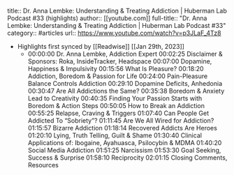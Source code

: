 title:: Dr. Anna Lembke: Understanding & Treating Addiction | Huberman Lab Podcast #33 (highlights)
author:: [[youtube.com]]
full-title:: "Dr. Anna Lembke: Understanding & Treating Addiction | Huberman Lab Podcast \#33"
category:: #articles
url:: https://www.youtube.com/watch?v=p3JLaF_4Tz8

- Highlights first synced by [[Readwise]] [[Jan 29th, 2023]]
	- 00:00:00 Dr. Anna Lembke, Addiction Expert
	  00:02:25 Disclaimer & Sponsors: Roka, InsideTracker, Headspace
	  00:07:00 Dopamine, Happiness & Impulsivity 
	  00:15:56 What Is Pleasure? 
	  00:18:20 Addiction, Boredom & Passion for Life
	  00:24:00 Pain-Pleasure Balance Controls Addiction
	  00:29:10 Dopamine Deficits, Anhedonia
	  00:30:47 Are All Addictions the Same?
	  00:35:38 Boredom & Anxiety Lead to Creativity 
	  00:40:35 Finding Your Passion Starts with Boredom & Action Steps 
	  00:50:05 How to Break an Addiction
	  00:55:25 Relapse, Craving & Triggers
	  01:07:40 Can People Get Addicted To “Sobriety”? 
	  01:11:45 Are We All Wired for Addiction? 
	  01:15:57 Bizarre Addiction
	  01:18:14 Recovered Addicts Are Heroes
	  01:20:10 Lying, Truth Telling, Guilt & Shame
	  01:30:40 Clinical Applications of: Ibogaine, Ayahuasca, Psilocybin & MDMA 
	  01:40:20 Social Media Addiction 
	  01:51:25 Narcissism 
	  01:53:30 Goal Seeking, Success & Surprise
	  01:58:10 Reciprocity
	  02:01:15 Closing Comments, Resources